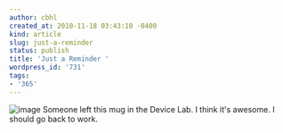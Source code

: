 ```yaml
---
author: cbhl
created_at: 2010-11-18 03:43:10 -0400
kind: article
slug: just-a-reminder
status: publish
title: 'Just a Reminder '
wordpress_id: '731'
tags:
- '365'
---
```


![image](//images.michael-chang.ca/blog/wp-content/uploads/2010/11/wpid-IMG_20101118_034056.jpg)
Someone left this mug in the Device Lab. I think it's awesome. I should
go back to work.
